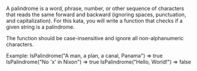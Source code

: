 A palindrome is a word, phrase, number, or other sequence of characters that reads the same forward and backward (ignoring spaces, punctuation, and capitalization). For this kata, you will write a function that checks if a given string is a palindrome. 

The function should be case-insensitive and ignore all non-alphanumeric characters.

Example:
IsPalindrome("A man, a plan, a canal, Panama") => true
IsPalindrome("No 'x' in Nixon") => true
IsPalindrome("Hello, World!") => false